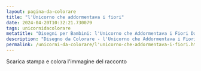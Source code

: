 ```yaml
---
layout: pagina-da-colorare
title: "l'Unicorno che addormentava i fiori"
date: 2024-04-20T10:32:21.730079
tags: unicornidacolorare
metatitle: "Disegni per Bambini: l'Unicorno che Addormentava i Fiori Da Colorare"
description: "Disegno da Colorare - l'Unicorno che Addormentava i Fiori"
permalink: /unicorni-da-colorare/l'unicorno-che-addormentava-i-fiori.html
---
```

Scarica stampa e colora l'immagine del racconto
        